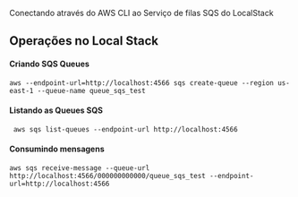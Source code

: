 
Conectando através do AWS CLI ao Serviço de filas SQS do LocalStack

## Operações no Local Stack

#### Criando SQS Queues

```shell
aws --endpoint-url=http://localhost:4566 sqs create-queue --region us-east-1 --queue-name queue_sqs_test
````

#### Listando as Queues SQS

```shell
 aws sqs list-queues --endpoint-url http://localhost:4566
```

#### Consumindo mensagens

```shell
aws sqs receive-message --queue-url http://localhost:4566/000000000000/queue_sqs_test --endpoint-url=http://localhost:4566
```
